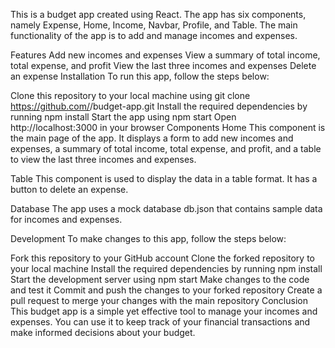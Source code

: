 This is a budget app created using React. The app has six components, namely Expense, Home, Income, Navbar, Profile, and Table. The main functionality of the app is to add and manage incomes and expenses.

Features
Add new incomes and expenses
View a summary of total income, total expense, and profit
View the last three incomes and expenses
Delete an expense
Installation
To run this app, follow the steps below:

Clone this repository to your local machine using git clone https://github.com/<your-username>/budget-app.git
Install the required dependencies by running npm install
Start the app using npm start
Open http://localhost:3000 in your browser
Components
Home
This component is the main page of the app. It displays a form to add new incomes and expenses, a summary of total income, total expense, and profit, and a table to view the last three incomes and expenses.

Table
This component is used to display the data in a table format. It has a button to delete an expense.

Database
The app uses a mock database db.json that contains sample data for incomes and expenses.

Development
To make changes to this app, follow the steps below:

Fork this repository to your GitHub account
Clone the forked repository to your local machine
Install the required dependencies by running npm install
Start the development server using npm start
Make changes to the code and test it
Commit and push the changes to your forked repository
Create a pull request to merge your changes with the main repository
Conclusion
This budget app is a simple yet effective tool to manage your incomes and expenses. You can use it to keep track of your financial transactions and make informed decisions about your budget.




